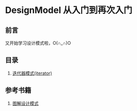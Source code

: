 # DesignModel 从入门到再次入门

## 前言 
又开始学习设计模式啦，O(∩_∩)O

## 目录
1. [迭代器模式(iterator)](https://github.com/aQuaYi/DesignModel/tree/master/Iterator)

## 参考书籍
1. [图解设计模式](https://book.douban.com/subject/26933281/)

